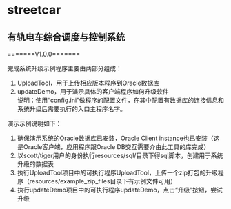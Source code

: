 # streetcar
## 有轨电车综合调度与控制系统

=======V1.0.0=======

完成系统升级示例程序主要由两部分组成：

1. UploadTool，用于上传相应版本程序到Oracle数据库
2. updateDemo，用于演示具体的客户端程序如何升级软件  
说明：使用“config.ini”做程序的配置文件，在其中配置有数据库的连接信息和系统升级后需要执行的入口主程序名字。

演示示例说明如下：

1. 确保演示系统的Oracle数据库已安装，Oracle Client instance也已安装（这是Oracle客户端，应用程序跟Oracle DB交互需要介由此工具的库完成）
2. 以scott/tiger用户的身份执行resources/sql/目录下得sql脚本，创建用于系统升级的数据表
3. 执行UploadTool项目中的可执行程序UploadTool，上传一个zip打包的升级程序（resources/example_zip_files目录下有示例文件可用）
4. 执行updateDemo项目中的可执行程序updateDemo，点击“升级”按钮，尝试升级
